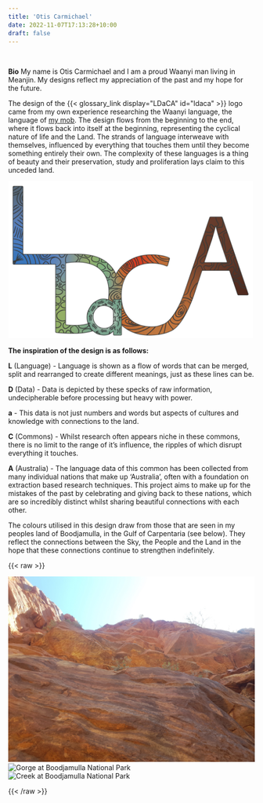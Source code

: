```yaml
---
title: 'Otis Carmichael'
date: 2022-11-07T17:13:28+10:00
draft: false
---
```


<br>

**Bio**
My name is Otis Carmichael and I am a proud Waanyi man living in Meanjin. My designs reflect my appreciation of the past and my hope for the future.

The design of the {{< glossary_link display="LDaCA" id="ldaca" >}} logo came from my own experience researching the Waanyi language, the language of [my mob](https://en.wikipedia.org/wiki/Waanyi). The design flows from the beginning to the end, where it flows back into itself at the beginning, representing the cyclical nature of life and the Land. The strands of language interweave with themselves, influenced by everything that touches them until they become something entirely their own. The complexity of these languages is a thing of beauty and their preservation, study and proliferation lays claim to this unceded land. 

<img src="logo-dark.png" width="500" alt="LDaCA Logo">

**The inspiration of the design is as follows:**

**L** (Language) - Language is shown as a flow of words that can be merged, split and rearranged to create different meanings, just as these lines can be.

**D** (Data) - Data is depicted by these specks of raw information, undecipherable before processing but heavy with power.

**a** - This data is not just numbers and words but aspects of cultures and knowledge with connections to the land. 

**C** (Commons) - Whilst research often appears niche in these commons, there is no limit to the range of it’s influence, the ripples of which disrupt everything it touches.

**A** (Australia) - The language data of this common has been collected from many individual nations that make up ‘Australia’, often with a foundation on extraction based research techniques. This project aims to make up for the mistakes of the past by celebrating and giving back to these nations, which are so incredibly distinct whilst sharing beautiful connections with each other.

The colours utilised in this design draw from those that are seen in my peoples land of Boodjamulla, in the Gulf of Carpentaria (see below). They reflect the connections between the Sky, the People and the Land in the hope that these connections continue to strengthen indefinitely.

{{< raw >}}

<div class="grid">
    <div class="item left">
        <img src="boodjamulla1.jpg" alt="Cliffs at Boodjamulla National Park">
    </div>
    <div class="item upper_right">
        <img src="boodjamulla2.jpg" alt="Gorge at Boodjamulla National Park">
    </div>
    <div class="item lower_right">
        <img src="boodjamulla3.jpg" alt="Creek at Boodjamulla National Park">
    </div>
</div>

{{< /raw >}}

<br>
